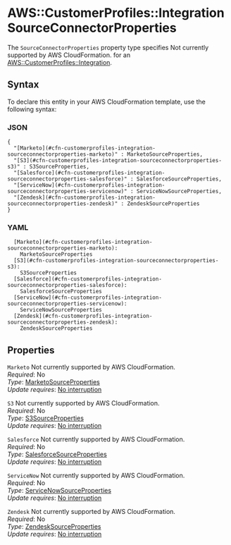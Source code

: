 # AWS::CustomerProfiles::Integration SourceConnectorProperties<a name="aws-properties-customerprofiles-integration-sourceconnectorproperties"></a>

<a name="aws-properties-customerprofiles-integration-sourceconnectorproperties-description"></a>The `SourceConnectorProperties` property type specifies Not currently supported by AWS CloudFormation\. for an [AWS::CustomerProfiles::Integration](aws-resource-customerprofiles-integration.md)\.

## Syntax<a name="aws-properties-customerprofiles-integration-sourceconnectorproperties-syntax"></a>

To declare this entity in your AWS CloudFormation template, use the following syntax:

### JSON<a name="aws-properties-customerprofiles-integration-sourceconnectorproperties-syntax.json"></a>

```
{
  "[Marketo](#cfn-customerprofiles-integration-sourceconnectorproperties-marketo)" : MarketoSourceProperties,
  "[S3](#cfn-customerprofiles-integration-sourceconnectorproperties-s3)" : S3SourceProperties,
  "[Salesforce](#cfn-customerprofiles-integration-sourceconnectorproperties-salesforce)" : SalesforceSourceProperties,
  "[ServiceNow](#cfn-customerprofiles-integration-sourceconnectorproperties-servicenow)" : ServiceNowSourceProperties,
  "[Zendesk](#cfn-customerprofiles-integration-sourceconnectorproperties-zendesk)" : ZendeskSourceProperties
}
```

### YAML<a name="aws-properties-customerprofiles-integration-sourceconnectorproperties-syntax.yaml"></a>

```
  [Marketo](#cfn-customerprofiles-integration-sourceconnectorproperties-marketo): 
    MarketoSourceProperties
  [S3](#cfn-customerprofiles-integration-sourceconnectorproperties-s3): 
    S3SourceProperties
  [Salesforce](#cfn-customerprofiles-integration-sourceconnectorproperties-salesforce): 
    SalesforceSourceProperties
  [ServiceNow](#cfn-customerprofiles-integration-sourceconnectorproperties-servicenow): 
    ServiceNowSourceProperties
  [Zendesk](#cfn-customerprofiles-integration-sourceconnectorproperties-zendesk): 
    ZendeskSourceProperties
```

## Properties<a name="aws-properties-customerprofiles-integration-sourceconnectorproperties-properties"></a>

`Marketo`  <a name="cfn-customerprofiles-integration-sourceconnectorproperties-marketo"></a>
Not currently supported by AWS CloudFormation\.  
*Required*: No  
*Type*: [MarketoSourceProperties](aws-properties-customerprofiles-integration-marketosourceproperties.md)  
*Update requires*: [No interruption](https://docs.aws.amazon.com/AWSCloudFormation/latest/UserGuide/using-cfn-updating-stacks-update-behaviors.html#update-no-interrupt)

`S3`  <a name="cfn-customerprofiles-integration-sourceconnectorproperties-s3"></a>
Not currently supported by AWS CloudFormation\.  
*Required*: No  
*Type*: [S3SourceProperties](aws-properties-customerprofiles-integration-s3sourceproperties.md)  
*Update requires*: [No interruption](https://docs.aws.amazon.com/AWSCloudFormation/latest/UserGuide/using-cfn-updating-stacks-update-behaviors.html#update-no-interrupt)

`Salesforce`  <a name="cfn-customerprofiles-integration-sourceconnectorproperties-salesforce"></a>
Not currently supported by AWS CloudFormation\.  
*Required*: No  
*Type*: [SalesforceSourceProperties](aws-properties-customerprofiles-integration-salesforcesourceproperties.md)  
*Update requires*: [No interruption](https://docs.aws.amazon.com/AWSCloudFormation/latest/UserGuide/using-cfn-updating-stacks-update-behaviors.html#update-no-interrupt)

`ServiceNow`  <a name="cfn-customerprofiles-integration-sourceconnectorproperties-servicenow"></a>
Not currently supported by AWS CloudFormation\.  
*Required*: No  
*Type*: [ServiceNowSourceProperties](aws-properties-customerprofiles-integration-servicenowsourceproperties.md)  
*Update requires*: [No interruption](https://docs.aws.amazon.com/AWSCloudFormation/latest/UserGuide/using-cfn-updating-stacks-update-behaviors.html#update-no-interrupt)

`Zendesk`  <a name="cfn-customerprofiles-integration-sourceconnectorproperties-zendesk"></a>
Not currently supported by AWS CloudFormation\.  
*Required*: No  
*Type*: [ZendeskSourceProperties](aws-properties-customerprofiles-integration-zendesksourceproperties.md)  
*Update requires*: [No interruption](https://docs.aws.amazon.com/AWSCloudFormation/latest/UserGuide/using-cfn-updating-stacks-update-behaviors.html#update-no-interrupt)